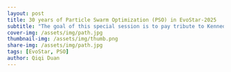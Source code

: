 ```yaml
---
layout: post
title: 30 years of Particle Swarm Optimization (PSO) in EvoStar-2025
subtitle: "The goal of this special session is to pay tribute to Kennedy, Eberhart and Shi’s algorithm, by bringing together the best researchers working on PSO.---From https://www.evostar.org/2025/evoapps/pso/"
cover-img: /assets/img/path.jpg
thumbnail-img: /assets/img/thumb.png
share-img: /assets/img/path.jpg
tags: [EvoStar, PSO]
author: Qiqi Duan
---
```

